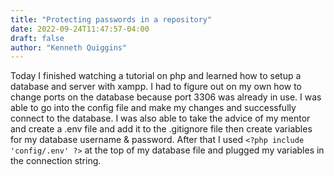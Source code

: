 ```yaml
---
title: "Protecting passwords in a repository"
date: 2022-09-24T11:47:57-04:00
draft: false
author: "Kenneth Quiggins"
---
```


Today I finished watching a tutorial on php and learned how to setup a database and server with xampp. I had to figure out on my own how to change ports on the database because port 3306 was already in use.
I was able to go into the config file and make my changes and successfully connect to the database. I was also able to take the advice of my mentor and create a .env file and add it to the .gitignore file then create variables for my database username & password. After that I used `<?php include 'config/.env' ?>` at the top of my database file and plugged my variables in the connection string. 

